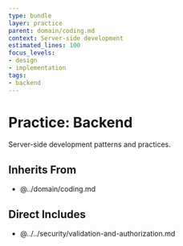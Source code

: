 ```yaml
---
type: bundle
layer: practice
parent: domain/coding.md
context: Server-side development
estimated_lines: 100
focus_levels:
- design
- implementation
tags:
- backend
---
```

# Practice: Backend

Server-side development patterns and practices.

## Inherits From
- @../domain/coding.md

## Direct Includes
- @../../security/validation-and-authorization.md